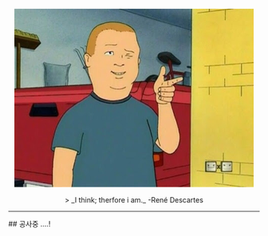 <p align="center">
<img src="resource/3.jpg">
</p>

<p align="center">
> _I think; therfore i am._
-René Descartes
</p>

<hr>
## 공사중 ....!


<!--
**arching3/arching3** is a ✨ _special_ ✨ repository because its `README.md` (this file) appears on your GitHub profile.

Here are some ideas to get you started:

- 🔭 I’m currently working on ...
- 🌱 I’m currently learning ...
- 👯 I’m looking to collaborate on ...
- 🤔 I’m looking for help with ...
- 💬 Ask me about ...
- 📫 How to reach me: ...
- 😄 Pronouns: ...
- ⚡ Fun fact: ...
-->
